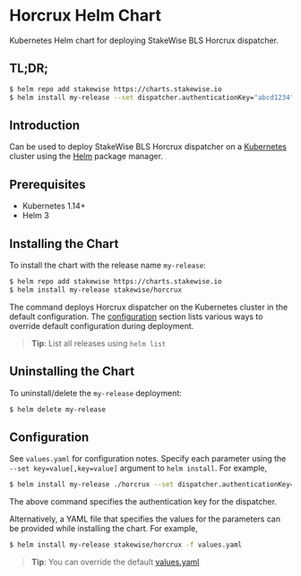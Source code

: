 # Horcrux Helm Chart

Kubernetes Helm chart for deploying StakeWise BLS Horcrux dispatcher.

## TL;DR;

```bash
$ helm repo add stakewise https://charts.stakewise.io
$ helm install my-release --set dispatcher.authenticationKey="abcd1234" stakewise/horcrux
```

## Introduction

Can be used to deploy StakeWise BLS Horcrux dispatcher on a [Kubernetes](http://kubernetes.io) cluster using the [Helm](https://helm.sh) package manager.

## Prerequisites

- Kubernetes 1.14+
- Helm 3

## Installing the Chart

To install the chart with the release name `my-release`:

```bash
$ helm repo add stakewise https://charts.stakewise.io
$ helm install my-release stakewise/horcrux
```

The command deploys Horcrux dispatcher on the Kubernetes cluster in the default configuration. The [configuration](#configuration) section lists various ways to override default configuration during deployment.

> **Tip**: List all releases using `helm list`

## Uninstalling the Chart

To uninstall/delete the `my-release` deployment:

```bash
$ helm delete my-release
```

## Configuration

See `values.yaml` for configuration notes. Specify each parameter using the `--set key=value[,key=value]` argument to `helm install`. For example,

```bash
$ helm install my-release ./horcrux --set dispatcher.authenticationKey="abcd1234"
```

The above command specifies the authentication key for the dispatcher.

Alternatively, a YAML file that specifies the values for the parameters can be provided while installing the chart. For example,

```bash
$ helm install my-release stakewise/horcrux -f values.yaml
```

> **Tip**: You can override the default [values.yaml](values.yaml)